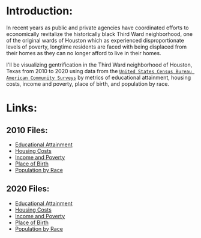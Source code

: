 # Introduction:
In recent years as public and private agencies have coordinated efforts to economically revitalize the historically black Third Ward neighborhood, one of the original wards of Houston which as experienced disproportionate levels of poverty, longtime residents are faced with being displaced from their homes as they can no longer afford to live in their homes.

I'll be visualizing gentrification in the Third Ward neighborhood of Houston, Texas from 2010 to 2020 using data from the <a href = "https://www.census.gov/programs-surveys/acs/data.html">`United States Census Bureau American Community Surveys`</a> by metrics of educational attainment, housing costs, income and poverty, place of birth, and population by race.

# Links:
## 2010 Files:
<ul>
  <li><a href = "https://data.census.gov/table?g=1400000US48201312000,48201312100,48201312200,48201312300,48201312400,48201312700,48201312800&y=2010&tid=ACSST5Y2010.S1501">Educational Attainment</a></li>
  <li><a href = "https://data.census.gov/table?q=Housing&g=1400000US48201312000,48201312100,48201312200,48201312300,48201312400,48201312700,48201312800&y=2010&tid=ACSST5Y2010.S2506">Housing Costs</a></li>
  <li><a href = "https://data.census.gov/table?q=Income&g=1400000US48201312000,48201312100,48201312200,48201312300,48201312400,48201312700,48201312800&y=2010">Income and Poverty</a></li>
  <li><a href = "https://data.census.gov/table?t=Place+of+Birth&g=1400000US48201312000,48201312100,48201312200,48201312300,48201312400,48201312700,48201312800&y=2010&tid=ACSDT5Y2010.B05002">Place of Birth</a></li>
  <li><a href = "https://data.census.gov/table?t=Populations+and+People&g=1400000US48201312000,48201312100,48201312200,48201312300,48201312400,48201312700,48201312800&y=2010">Population by Race</a></li>
</ul>

## 2020 Files:
<ul>
  <li><a href = "https://data.census.gov/table?g=1400000US48201312000,48201312100,48201312200,48201312300,48201312400,48201312700,48201312800&y=2020">Educational Attainment</a></li>
  <li><a href = "https://data.census.gov/table?q=Housing&g=1400000US48201312000,48201312100,48201312200,48201312300,48201312400,48201312700,48201312800&y=2020&tid=ACSST5Y2020.S2506">Housing Costs</a></li>
  <li><a href = "https://data.census.gov/table?q=Income&t=Place+of+Birth&g=1400000US48201312000,48201312100,48201312200,48201312300,48201312400,48201312700,48201312800&y=2020">Income and Poverty</a></li>
  <li><a href = "https://data.census.gov/table?t=Place+of+Birth&g=1400000US48201312000,48201312100,48201312200,48201312300,48201312400,48201312700,48201312800&y=2020&tid=ACSDT5Y2020.B05002">Place of Birth</a></li>
  <li><a href = "https://data.census.gov/table?t=Populations+and+People&g=1400000US48201312000,48201312100,48201312200,48201312300,48201312400,48201312700,48201312800&y=2020">Population by Race</a></li>
</ul>

